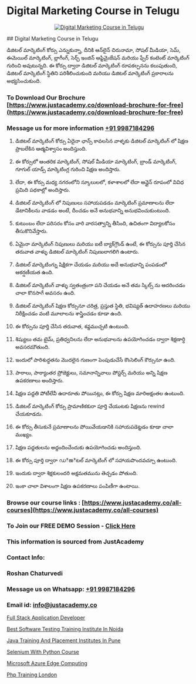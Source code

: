 # Digital Marketing Course in Telugu

<p align="center">
  <a href="https://justacademy.co/course-detail/digital-marketing">
    <img src="https://justacademy.co/storage2/course_image/1676636720_course_image.webp" alt="Digital Marketing Course in Telugu">
  </a>
</p>
## Digital Marketing Course in Telugu

డిజిటల్ మార్కెటింగ్ కోర్సు ఎన్నుకున్నా, దీనికి ఆన్‌లైన్ చిరునామా, సోషల్ మీడియా, సెమ్, ఈమెయిల్ మార్కెటింగ్, బ్లాగీంగ్, సెర్చ్ ఇంజిన్ ఆప్టిమైజేషన్ మరియు ఫ్పేర్ కంటెంట్ మార్కెటింగ్ గురించి అవుటున్నది. ఈ కోర్సు ద్వారా డిజిటల్ మార్కెటింగ్ రూపకల్పనను కలుపుతుంది, డిజిటల్ మార్కెటింగ్ స్థితిని పరిశీలించుకుంది మరియు డిజిటల్ మార్కెటింగ్ ప్రకారాలను అభ్యసించుకుంది.
### To Download Our Brochure [https://www.justacademy.co/download-brochure-for-free](https://www.justacademy.co/download-brochure-for-free)
### Message us for more information [+91 9987184296](https://api.whatsapp.com/send?phone=919987184296)
1) డిజిటల్ మార్కెటింగ్ కోర్సు ఏదైనా ఛాన్స్ కావలసిన వాళ్ళకు డిజిటల్ మార్కెటింగ్ లో షిక్షణ ప్రాబలేకిన ఆత్మవిశ్వాసం అందిస్తుంది.

2) ఈ కోర్సులో ఆంతరిక మార్కెటింగ్, సోషల్ మీడియా మార్కెటింగ్, బ్రాండ్ మార్కెటింగ్, గూగుల్ యాడ్స్ మార్కెటింగ్ల గురించి షిక్షణ అందిస్తారు.

3) లేదా, ఈ కోర్సు మధ్య నగరంలోని స్కూలులలో, కళాశాలలో లేదా ఆన్లైన్ రూపంలో వివిధ ప్రమిది పథకాల్లో అందిస్తారు.

4) డిజిటల్ మార్కెటింగ్ లో నిపుణులు సహాయపడడం మార్కెటింగ్ ప్రమాణాలను లేదా డేటానికీలను వాడడం అంటే, దీంచడం అనే అనుభవాన్ని అనుభవించుకుంటుంది.

5) కుటుంబం లేదా పరిసరం కోసం వారి వారసత్వాన్ని తీసింది, ఉచితంగా విద్యాలకోసం తీసుకొనివేస్తారు.

6) ఏమైనా మార్కెటింగ్ నిపుణులు మరియు ఐటీ బ్యాక్‌గ్రౌండ్ ఉంటే, ఈ కోర్సును పూర్తి చేసిన తరువాత వాళ్ళు డిజిటల్ మార్కెటింగ్ నిపుణులాగలిగి ఉంటారు.

7) డిజిటల్ మార్కెటింగ్ను షిక్షికగా చేయడం మరియు అదే అనుభవాన్ని పంపడంలో ఆకర్షణీయత ఉంది.

8) డిజిటల్ మార్కెటింగ్ వాళ్ళు స్వతంత్రంగా పని చేయడం అనే తమ స్కిల్స్ ను ఆదరించడం చాలా కొనసాగే అవసరం ఉంది.

9) డిజిటల్ మార్కెటింగ్ షిక్షణ కోర్సునూ చరిత్ర, ప్రస్తుత స్థితి, భవిష్యత్ ఉదాహరణలు మరియు నిరీక్షించడం వంటి మూలాలను శాస్త్రించడం కూడా ఉంది.

10) ఈ కోర్సును పూర్తి చేసిన తరువాత, శవ్దముచ్చటి ఉంటుంది.

11) శిష్యులు తమ టైమ్, ప్రతిధ్వనిలను లేదా అనుభవాలను ఉపయోగించడం ద్వారా శిక్షణార్ధి అవసరమౌతుంది.

12) ఇందులో పారిశుద్ధతను మొదలైన గుణంగా పెంపుడుచేసే కౌంసెలింగ్ కౌర్సునూ ఉంది.

13) పాఠాలు, పాఠ్యాంతర ప్రోజెక్టులు, సమానాన్నివాలు పోస్టర్స్ మరియు అన్ని షిక్షణ ఉపకరణాలు అందిస్తారు.

14) షిక్షణ పద్దతి పోటీలేవీ ఉదారూతు పోయినట్లు, ఈ కోర్సు షిక్షణ మారిఅక్షంతల ఉంటుంది.

15) డిజిటల్ మార్కెటింగ్ కోర్సు ప్రామాణికకురా పూర్తి చేయుటకు షిక్షణను rewind చేయకూడదు.

16) ఈ కోర్సు తీసుకునే ప్రమాణాలను పోయివేయడానికి సహాయపడెట్టడం కూడా చాలా ముఖ్యం.

17) షిక్షణ పద్దతులను అద్దందించేందుకు ఉపయోగించడు అందిస్తుంది.

18) ఈ కోర్సు పూర్తి ద్వారా ഡిജిటల్ మార్కెటింగ్ లో సహాయపొందవచ్చూ ఉంటుంది.

19) ఇందుకు ద్వారా శిక్షకులందరి అక్షమతమును తెచ్చడం పోతుంది.

20) ఇంకా చాలా విశాలంగా షిక్షణ ఉపకరణాలు పంపిణీగా ఉంటాయి.

### Browse our course links : [https://www.justacademy.co/all-courses](https://www.justacademy.co/all-courses) 
### To Join our FREE DEMO Session - [Click Here](https://www.justacademy.co/register-for-course-demo)


### This information is sourced from JustAcademy
### Contact Info:
### Roshan Chaturvedi
### Message us on Whatsapp: [+91 9987184296](https://api.whatsapp.com/send?phone=919987184296)
### Email id: [info@justacademy.co](mailto:info@justacademy.co)
                
[Full Stack Application Developer](https://www.linkedin.com/pulse/full-stack-application-developer-justacademy-ahmedabad-kidcf/)

[Best Software Testing Training Institute In Noida](https://www.linkedin.com/pulse/best-software-testing-training-institute-noida-justacademy-pune-jarcc?trackingId=7LTdTdI7zzOCsVhZb8LvCg%3D%3D&lipi=urn%3Ali%3Apage%3Ad_flagship3_company_admin%3BURLYXo%2BCRPCij0ETJnelAQ%3D%3D)

[Java Training And Placement Institutes In Pune](https://medium.com/@namusn/java-training-and-placement-institutes-in-pune-4685c8270be9)

[Selenium With Python Course](https://medium.com/@mistersumit961/selenium-with-python-course-5ed93c2a03a9)

[Microsoft Azure Edge Computing](https://justacademyin.github.io/justacademy/microsoft-azure-edge-computing)

[Php Training London](https://justacademyin.github.io/justacademy/php-training-london)

